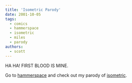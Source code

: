 ```yaml
---
title: 'Isometric Parody'
date: 2001-10-05
tags:
  - comics
  - hammerspace
  - isometric
  - miles
  - parody
authors:
  - scott
---
```


HA HA! FIRST BLOOD IS MINE.

Go to [hammerspace](http://hammer.spaceninja.com/2001/10/isometric/) and check out my parody of [isometric](http://isometric.sixsided.org/).
